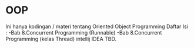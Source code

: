 # OOP
Ini hanya kodingan / materi tentang Oriented Object Programming
Daftar Isi :
-Bab 8.Concurrent Programming (Runnable)
-Bab 8.Concurrent Programming (kelas Thread)
intellij IDEA
TBD.
